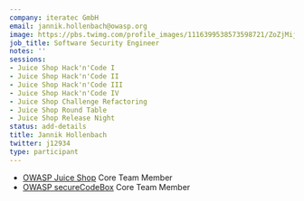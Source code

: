 ```yaml
---
company: iteratec GmbH
email: jannik.hollenbach@owasp.org
image: https://pbs.twimg.com/profile_images/1116399538573598721/ZoZjMijm_400x400.jpg
job_title: Software Security Engineer
notes: ''
sessions:
- Juice Shop Hack'n'Code I
- Juice Shop Hack'n'Code II
- Juice Shop Hack'n'Code III
- Juice Shop Hack'n'Code IV
- Juice Shop Challenge Refactoring
- Juice Shop Round Table
- Juice Shop Release Night
status: add-details
title: Jannik Hollenbach
twitter: j12934
type: participant
---
```


- [OWASP Juice Shop](https://www.owasp.org/index.php/OWASP_Juice_Shop_Project) Core Team Member
- [OWASP secureCodeBox](https://github.com/secureCodeBox/secureCodeBox) Core Team Member